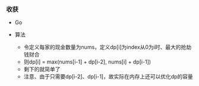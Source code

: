 ### 收获
- Go

- 算法
  - 令定义每家的现金数量为nums，定义dp[i]为index从0为i时、最大的抢劫钱财合
  - 则dp[i] = max(nums[i-1] + dp[i-2], nums[i] + dp[i-1])
  - 剩下的就简单了
  - 注意、由于只需要dp[i-2]、dp[i-1]，故实际在内存上还可以优化dp的容量